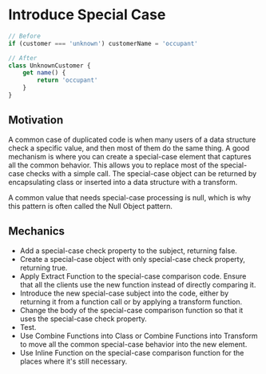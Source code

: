 # Introduce Special Case

```javascript
// Before
if (customer === 'unknown') customerName = 'occupant'

// After
class UnknownCustomer {
    get name() {
        return 'occupant'
    }
}
```

## Motivation

A common case of duplicated code is when many users of a data structure check a specific value, and then most of them do the same thing.
A good mechanism is where you can create a special-case element that captures all the common behavior. 
This allows you to replace most of the special-case checks with a simple call.
The special-case object can be returned by encapsulating class or inserted into a data structure with a transform.

A common value that needs special-case processing is null, which is why this pattern is often called the Null Object pattern.

## Mechanics

- Add a special-case check property to the subject, returning false.
- Create a special-case object with only special-case check property, returning true.
- Apply Extract Function to the special-case comparison code. Ensure that all the clients use the new function instead of directly comparing it.
- Introduce the new special-case subject into the code, either by returning it from a function call or by applying a transform function.
- Change the body of the special-case comparison function so that it uses the special-case check property.
- Test.
- Use Combine Functions into Class or Combine Functions into Transform to move all the common special-case behavior into the new element.
- Use Inline Function on the special-case comparison function for the places where it's still necessary.